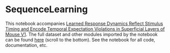 # SequenceLearning
This notebook accompanies [Learned Response Dynamics Reflect Stimulus Timing and Encode Temporal Expectation Violations in Superficial Layers of Mouse V1](https://www.biorxiv.org/content/10.1101/2024.01.20.576433v1). The full dataset and other modules imported by the notebook can be found [here](https://gavorniklab.bu.edu/supplemental-materials.html) (scroll to the bottom). See the notebook for all code, documentation, etc.
